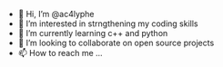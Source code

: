 - 👋 Hi, I’m @ac4lyphe
- 👀 I’m interested in strngthening my coding skills
- 🌱 I’m currently learning c++ and python
- 💞️ I’m looking to collaborate on open source projects
- 📫 How to reach me ...

<!---
ac4lyphe/ac4lyphe is a ✨ special ✨ repository because its `README.md` (this file) appears on your GitHub profile.
You can click the Preview link to take a look at your changes.
--->
